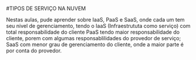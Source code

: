 #TIPOS DE SERVIÇO NA NUVEM

Nestas aulas, pude aprender sobre IaaS, PaaS e SaaS, onde cada um tem seu nivel de gerenciamento, tendo o IaaS (Infraestrututa como serviço) com total responsabilidade do cliente
PaaS tendo maior responsabilidade do cliente, porem com algumas responsablilidades do provedor de serviço;
SaaS com menor grau de gerenciamento do cliente, onde a maior parte é por conta do provedor.
